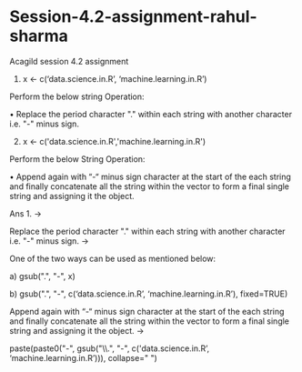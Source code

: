 # Session-4.2-assignment-rahul-sharma
Acagild session 4.2 assignment 

1. x <- c(‘data.science.in.R’, ‘machine.learning.in.R’)

Perform the below string Operation:

• Replace the period character "." within each string with another character i.e. "-" minus sign.

2. x <- c('data.science.in.R','machine.learning.in.R')

Perform the below String Operation:

• Append again with “-“ minus sign character at the start of the each string and finally concatenate all the
string within the vector to form a final single string and assigning it the object.

Ans 1. ->

Replace the period character "." within each string with another character i.e. "-" minus sign. ->

One of the two ways can be used as mentioned below:

a) gsub(".", "-", x) 

b) gsub(".", "-", c(‘data.science.in.R’, ‘machine.learning.in.R’), fixed=TRUE)


Append again with “-“ minus sign character at the start of the each string and finally concatenate all the
string within the vector to form a final single string and assigning it the object. ->

paste(paste0("-", gsub("\\\\.", "-", c('data.science.in.R’, ‘machine.learning.in.R’))), collapse=" ")
